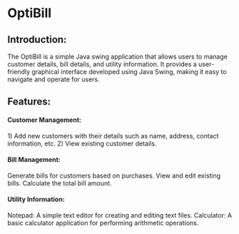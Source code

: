 # OptiBill

<h2>Introduction:</h2>
The OptiBill is a simple Java swing application that allows users to manage customer details, bill details, and utility information. It provides a user-friendly graphical interface developed using Java Swing, making it easy to navigate and operate for users.

<h2>Features:</h2>

<h4>Customer Management:</h4>
1) Add new customers with their details such as name, address, contact information, etc.
2) View existing customer details.

<h4>Bill Management:</h4>
Generate bills for customers based on purchases.
View and edit existing bills.
Calculate the total bill amount.

<h4>Utility Information:</h4>
Notepad: A simple text editor for creating and editing text files.
Calculator: A basic calculator application for performing arithmetic operations.

